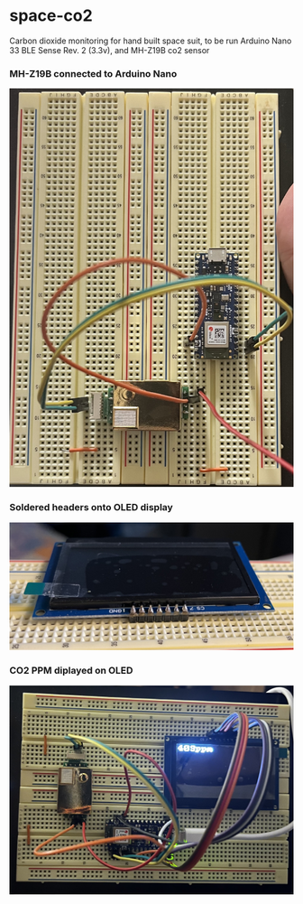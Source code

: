 # space-co2
Carbon dioxide monitoring for hand built space suit, to be run Arduino Nano 33 BLE Sense Rev. 2 (3.3v), and MH-Z19B co2 sensor

### MH-Z19B connected to Arduino Nano
![MH-Z19B](/board-build-assets/CO2%20Sensor%20Connected.jpg "CO2 sensor connected to Arduino")

### Soldered headers onto OLED display
![Soldered headers](/board-build-assets/Soldered%20OLED%20Headers.jpg "Soldered headers onto OLED")

### CO2 PPM diplayed on OLED
![Display](/board-build-assets/PPM%20Displayed.jpg "CO2 PPM diplayed on OLED")